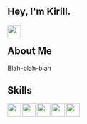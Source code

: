 ## Hey, I'm Kirill.

<a href="https://leetcode.com/Reensef/">
    <img align="left" width="30px" src="https://github.com/Reensef/Reensef/assets/64550204/f0f4cef7-66b9-407b-a796-751133b81560"/>
</a> &nbsp;&nbsp;

<h2>About Me</h2>

Blah-blah-blah

<h2>Skills</h2>
<img align="left" width="30px" src="https://github.com/Reensef/Reensef/assets/64550204/f0f4cef7-66b9-407b-a796-751133b81560"/>
<img align="left" width="30px" src="https://github.com/Reensef/Reensef/assets/64550204/f0f4cef7-66b9-407b-a796-751133b81560"/>
<img align="left" width="30px" src="https://github.com/Reensef/Reensef/assets/64550204/f0f4cef7-66b9-407b-a796-751133b81560"/>
<img align="left" width="30px" src="https://github.com/Reensef/Reensef/assets/64550204/f0f4cef7-66b9-407b-a796-751133b81560"/>
<img align="left" width="30px" src="https://github.com/Reensef/Reensef/assets/64550204/f0f4cef7-66b9-407b-a796-751133b81560"/>
<br>
